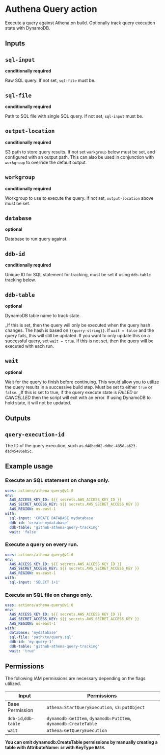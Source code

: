 # Authena Query action

Execute a query against Athena on build. Optionally track query execution
state with DynamoDB.

## Inputs

## `sql-input`

**conditionally required** 

Raw SQL query. If not set, `sql-file` must be.

## `sql-file`

**conditionally required**

Path to SQL file with single SQL query. If not set, 
`sql-input` must be.

## `output-location`

**conditionally required** 

S3 path to store query results. If not set `workgroup` below must
be set, and configured with an output path. This can also be used in conjunction with
`workgroup` to override the default output.

## `workgroup`

**conditionally required** 

Workgroup to use to execute the query. If not set, `output-location`
above must be set.

## `database`

**optional** 

Database to run query against.

## `ddb-id`

**conditionally required** 

Unique ID for SQL statement for tracking, must be 
set if using `ddb-table` tracking below.

## `ddb-table`

**optional** 

DynamoDB table name to track state.

_If this is set, then the query will only be executed when the query
hash changes. The hash is based on `{{query-string}}`. If `wait = false`
and the query fails, this will still be updated. If you want to only update this on
a successful query, set `wait = true`. If this is not set, then the query will be 
executed with each run.

## `wait`

**optional** 

Wait for the query to finish before continuing. This would allow
you to utilize the query results in a successive build step. Must be set to
either `true` or `false`. _If this is set to true, if the query execute state 
is *FAILED* or *CANCELLED* then the script will exit with an error. If using 
DynamoDB to hold state, it will not be updated.

## Outputs

## `query-execution-id`

The ID of the query execution, such as `d48bedd2-ddbc-4858-a623-dad454866b5c`.

## Example usage

### Execute an SQL statement on change only.

```yaml
uses: actions/athena-query@v1.0
env:
  AWS_ACCESS_KEY_ID: ${{ secrets.AWS_ACCESS_KEY_ID }}
  AWS_SECRET_ACCESS_KEY: ${{ secrets.AWS_SECRET_ACCESS_KEY }}
  AWS_REGION: us-east-1
with:
  sql-input: 'CREATE DATABASE mydatabase'
  ddb-id: 'create-mydatabase'
  ddb-table: 'github-athena-query-tracking'
  wait: 'false'
```

### Execute a query on every run.

```yaml
uses: actions/athena-query@v1.0
env:
  AWS_ACCESS_KEY_ID: ${{ secrets.AWS_ACCESS_KEY_ID }}
  AWS_SECRET_ACCESS_KEY: ${{ secrets.AWS_SECRET_ACCESS_KEY }}
  AWS_REGION: us-east-1
with:
  sql-input: 'SELECT 1+1'
```

### Execute an SQL file on change only.

```yaml
uses: actions/athena-query@v1.0
env:
  AWS_ACCESS_KEY_ID: ${{ secrets.AWS_ACCESS_KEY_ID }}
  AWS_SECRET_ACCESS_KEY: ${{ secrets.AWS_SECRET_ACCESS_KEY }}
  AWS_REGION: us-east-1
with:
  database: 'mydatabase'
  sql-file: 'path/to/query.sql'
  ddb-id: 'my-query-1'
  ddb-table: 'github-athena-query-tracking'
  wait: 'true'
```

## Permissions

The following IAM permissions are necessary depending on the flags utilized. 

| Input | Permissions |
| --- | --- |
| Base Permission         | `athena:StartQueryExecution`, `s3:putObject`
| `ddb-id`,`ddb-table`    | `dynamodb:GetItem`, `dynamodb:PutItem`, `dynamodb:CreateTable`
| `wait`                  | `athena:GetQueryExecution`

**You can omit dynamodb:CreateTable permissions by manually creating a table with
AttributeName: `id` with KeyType `HASH`.**